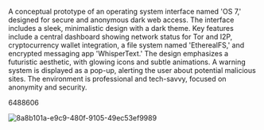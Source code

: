 A conceptual prototype of an operating system interface named 'OS 7,' designed for secure and anonymous dark web access. The interface includes a sleek, minimalistic design with a dark theme. Key features include a central dashboard showing network status for Tor and I2P, cryptocurrency wallet integration, a file system named 'EtherealFS,' and encrypted messaging app 'WhisperText.' The design emphasizes a futuristic aesthetic, with glowing icons and subtle animations. A warning system is displayed as a pop-up, alerting the user about potential malicious sites. The environment is professional and tech-savvy, focused on anonymity and security.

6488606

![8a8b101a-e9c9-480f-9105-49ec53ef9989](https://github.com/user-attachments/assets/e069923f-5807-4454-839e-32b5df76d358)
